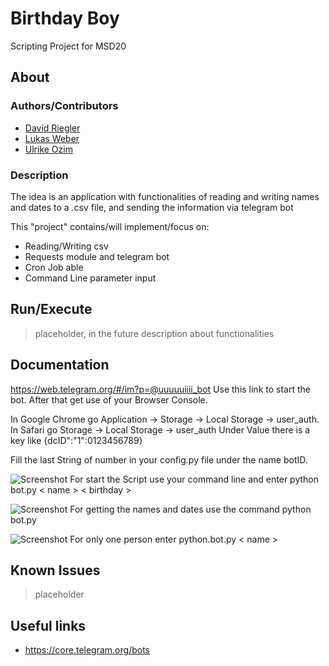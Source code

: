 # Birthday Boy
Scripting Project for MSD20

## About
### Authors/Contributors
* [David Riegler](mailto:david.riegler@fh-joanneum.at)
* [Lukas Weber](lukas.weber@fh-joanneum.at)
* [Ulrike Ozim](ulrike.ozim@fh-joanneum.at)

### Description
The idea is an application with functionalities of reading and writing names and dates to a .csv file, and sending the information via telegram bot

This "project" contains/will implement/focus on:
* Reading/Writing csv
* Requests module and telegram bot
* Cron Job able
* Command Line parameter input


## Run/Execute
> placeholder, in the future description about functionalities

## Documentation
https://web.telegram.org/#/im?p=@uuuuuiiii_bot
Use this link to start the bot. After that get use of your Browser Console.

In Google Chrome go Application -> Storage -> Local Storage -> user_auth. 
In Safari go Storage -> Local Storage -> user_auth
Under Value there is a key like {dcID":"1":0123456789}

Fill the last String of number in your config.py file under the name botID.

![Screenshot](ConsoleInput.png)
For start the Script use your command line and enter python bot.py < name > < birthday >
  
  
![Screenshot](TelegramNameDate.png)
For getting the names and dates use the command python bot.py

![Screenshot](TelegramName.png)
For only one person enter python.bot.py < name >
  
  
## Known Issues
> placeholder


## Useful links
* https://core.telegram.org/bots


